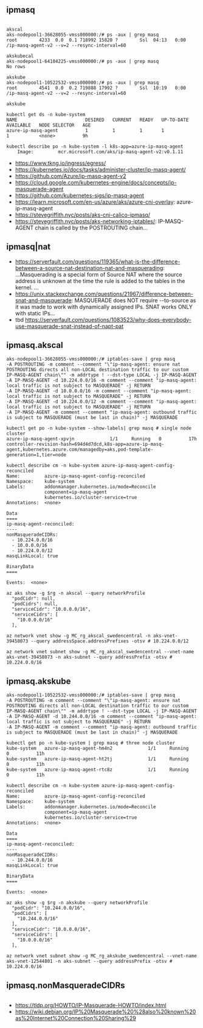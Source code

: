 ## ipmasq

```

akscal
aks-nodepool1-36628055-vmss000000:/# ps -aux | grep masq
root        4233  0.0  0.1 718992 15820 ?        Ssl  04:13   0:00 /ip-masq-agent-v2 --v=2 --resync-interval=60

akskubecal
aks-nodepool1-64104225-vmss000000:/# ps -aux | grep masq
No rows

akskube
aks-nodepool1-10522532-vmss000000:/# ps -aux | grep masq
root        4541  0.0  0.2 719888 17992 ?        Ssl  10:19   0:00 /ip-masq-agent-v2 --v=2 --resync-interval=60
```

```
akskube

kubectl get ds -n kube-system
NAME                         DESIRED   CURRENT   READY   UP-TO-DATE   AVAILABLE   NODE SELECTOR   AGE
azure-ip-masq-agent          1         1         1       1            1           <none>          9h

kubectl describe po -n kube-system -l k8s-app=azure-ip-masq-agent
    Image:         mcr.microsoft.com/aks/ip-masq-agent-v2:v0.1.11

```

- https://www.tkng.io/ingress/egress/
- https://kubernetes.io/docs/tasks/administer-cluster/ip-masq-agent/
- https://github.com/Azure/ip-masq-agent-v2
- https://cloud.google.com/kubernetes-engine/docs/concepts/ip-masquerade-agent
- https://github.com/kubernetes-sigs/ip-masq-agent
- https://learn.microsoft.com/en-us/azure/aks/azure-cni-overlay: azure-ip-masq-agent
- https://stevegriffith.nyc/posts/aks-cni-calico-ipmasq/
- https://stevegriffith.nyc/posts/aks-networking-iptables/: IP-MASQ-AGENT chain is called by the POSTROUTING chain...

## ipmasq|nat

- https://serverfault.com/questions/119365/what-is-the-difference-between-a-source-nat-destination-nat-and-masquerading: ...Masquerading is a special form of Source NAT where the source address is unknown at the time the rule is added to the tables in the kernel. ...
- https://unix.stackexchange.com/questions/21967/difference-between-snat-and-masquerade: MASQUERADE does NOT require --to-source as it was made to work with dynamically assigned IPs. SNAT works ONLY with static IPs...
- tbd https://serverfault.com/questions/1083523/why-does-everybody-use-masquerade-snat-instead-of-napt-pat

## ipmasq.akscal

```
aks-nodepool1-36628055-vmss000000:/# iptables-save | grep masq
-A POSTROUTING -m comment --comment "\"ip-masq-agent: ensure nat POSTROUTING directs all non-LOCAL destination traffic to our custom IP-MASQ-AGENT chain\"" -m addrtype ! --dst-type LOCAL -j IP-MASQ-AGENT
-A IP-MASQ-AGENT -d 10.224.0.0/16 -m comment --comment "ip-masq-agent: local traffic is not subject to MASQUERADE" -j RETURN
-A IP-MASQ-AGENT -d 10.0.0.0/16 -m comment --comment "ip-masq-agent: local traffic is not subject to MASQUERADE" -j RETURN
-A IP-MASQ-AGENT -d 10.224.0.0/12 -m comment --comment "ip-masq-agent: local traffic is not subject to MASQUERADE" -j RETURN
-A IP-MASQ-AGENT -m comment --comment "ip-masq-agent: outbound traffic is subject to MASQUERADE (must be last in chain)" -j MASQUERADE

kubectl get po -n kube-system --show-labels| grep masq # single node cluster
azure-ip-masq-agent-xpvjn             1/1     Running   0          17h   controller-revision-hash=694d4d7dcd,k8s-app=azure-ip-masq-agent,kubernetes.azure.com/managedby=aks,pod-template-generation=1,tier=node

kubectl describe cm -n kube-system azure-ip-masq-agent-config-reconciled
Name:         azure-ip-masq-agent-config-reconciled
Namespace:    kube-system
Labels:       addonmanager.kubernetes.io/mode=Reconcile
              component=ip-masq-agent
              kubernetes.io/cluster-service=true
Annotations:  <none>

Data
====
ip-masq-agent-reconciled:
----
nonMasqueradeCIDRs:
  - 10.224.0.0/16
  - 10.0.0.0/16
  - 10.224.0.0/12
masqLinkLocal: true

BinaryData
====

Events:  <none>

az aks show -g $rg -n akscal --query networkProfile
  "podCidr": null,
  "podCidrs": null,
  "serviceCidr": "10.0.0.0/16",
  "serviceCidrs": [
    "10.0.0.0/16"
  ],
  
az network vnet show -g MC_rg_akscal_swedencentral -n aks-vnet-39458073 --query addressSpace.addressPrefixes -otsv # 10.224.0.0/12

az network vnet subnet show -g MC_rg_akscal_swedencentral --vnet-name aks-vnet-39458073 -n aks-subnet --query addressPrefix -otsv # 10.224.0.0/16
```

## ipmasq.akskube

```
aks-nodepool1-10522532-vmss000000:/# iptables-save | grep masq
-A POSTROUTING -m comment --comment "\"ip-masq-agent: ensure nat POSTROUTING directs all non-LOCAL destination traffic to our custom IP-MASQ-AGENT chain\"" -m addrtype ! --dst-type LOCAL -j IP-MASQ-AGENT
-A IP-MASQ-AGENT -d 10.244.0.0/16 -m comment --comment "ip-masq-agent: local traffic is not subject to MASQUERADE" -j RETURN
-A IP-MASQ-AGENT -m comment --comment "ip-masq-agent: outbound traffic is subject to MASQUERADE (must be last in chain)" -j MASQUERADE

kubectl get po -n kube-system | grep masq # three node cluster
kube-system   azure-ip-masq-agent-hm4n2             1/1     Running   0          11h
kube-system   azure-ip-masq-agent-ht2tj             1/1     Running   0          11h
kube-system   azure-ip-masq-agent-rtc8z             1/1     Running   0          11h

kubectl describe cm -n kube-system azure-ip-masq-agent-config-reconciled
Name:         azure-ip-masq-agent-config-reconciled
Namespace:    kube-system
Labels:       addonmanager.kubernetes.io/mode=Reconcile
              component=ip-masq-agent
              kubernetes.io/cluster-service=true
Annotations:  <none>

Data
====
ip-masq-agent-reconciled:
----
nonMasqueradeCIDRs:
  - 10.244.0.0/16
masqLinkLocal: true

BinaryData
====

Events:  <none>

az aks show -g $rg -n akskube --query networkProfile
  "podCidr": "10.244.0.0/16",
  "podCidrs": [
    "10.244.0.0/16"
  ],
  "serviceCidr": "10.0.0.0/16",
  "serviceCidrs": [
    "10.0.0.0/16"
  ],
  
az network vnet subnet show -g MC_rg_akskube_swedencentral --vnet-name aks-vnet-12544801 -n aks-subnet --query addressPrefix -otsv # 10.224.0.0/16
```

## ipmasq.nonMasqueradeCIDRs

```

```

- https://tldp.org/HOWTO/IP-Masquerade-HOWTO/index.html
- https://wiki.debian.org/IP%20Masquerade%20%28also%20known%20as%20Internet%20Connection%20Sharing%29
